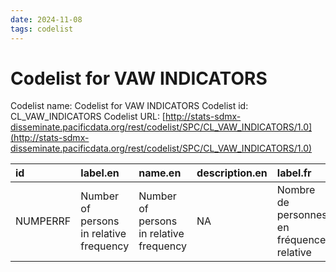 ```yaml
---
date: 2024-11-08
tags: codelist
---
```


# Codelist for VAW INDICATORS

Codelist name: Codelist for VAW INDICATORS
Codelist id: CL_VAW_INDICATORS
Codelist URL: [http://stats-sdmx-disseminate.pacificdata.org/rest/codelist/SPC/CL_VAW_INDICATORS/1.0](http://stats-sdmx-disseminate.pacificdata.org/rest/codelist/SPC/CL_VAW_INDICATORS/1.0)

|id       |label.en                                |name.en                                 |description.en |label.fr                                  |name.fr                                   |description.fr |
|:--------|:---------------------------------------|:---------------------------------------|:--------------|:-----------------------------------------|:-----------------------------------------|:--------------|
|NUMPERRF |Number of persons in relative frequency |Number of persons in relative frequency |NA             |Nombre de personnes en fréquence relative |Nombre de personnes en fréquence relative |NA             |
